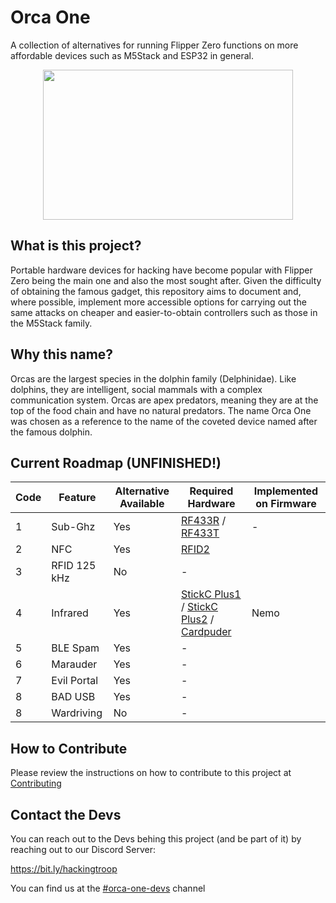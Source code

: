 # Orca One
A collection of alternatives for running Flipper Zero functions on more affordable devices such as M5Stack and ESP32 in general.
</div>
<div align="center">
<img src="https://github.com/cyberjulio/orca-one/blob/main/orca-one.png" width="400" height="240"><br>
</div>

  ## What is this project?

Portable hardware devices for hacking have become popular with Flipper Zero being the main one and also the most sought after. Given the difficulty of obtaining the famous gadget, this repository aims to document and, where possible, implement more accessible options for carrying out the same attacks on cheaper and easier-to-obtain controllers such as those in the M5Stack family.

## Why this name?

Orcas are the largest species in the dolphin family (Delphinidae). Like dolphins, they are intelligent, social mammals with a complex communication system. Orcas are apex predators, meaning they are at the top of the food chain and have no natural predators. The name Orca One was chosen as a reference to the name of the coveted device named after the famous dolphin.

## Current Roadmap (UNFINISHED!)

| Code | Feature | Alternative Available | Required Hardware | Implemented on Firmware |
| ---- | ------- | --------------------- | -------------------- | -------- |
| 1 | Sub-Ghz | Yes | [RF433R](https://shop.m5stack.com/products/rf-unit-433mhz-receiver-syn513r) / [RF433T](https://shop.m5stack.com/products/rf-unit-433mhz-transmitter-syn115) | -
| 2 | NFC | Yes | [RFID2](https://shop.m5stack.com/products/rfid-unit-2-ws1850s)
| 3 | RFID 125 kHz | No | -
| 4 | Infrared | Yes | [StickC Plus1](https://shop.m5stack.com/products/m5stickc-plus-esp32-pico-mini-iot-development-kit?variant=43983456764161) / [StickC Plus2](https://shop.m5stack.com/products/m5stickc-plus2-esp32-mini-iot-development-kit) / [Cardpuder](https://shop.m5stack.com/products/m5stack-cardputer-kit-w-m5stamps3) | Nemo
| 5 | BLE Spam | Yes | -
| 6 | Marauder | Yes | -
| 7 | Evil Portal | Yes | -
| 8 | BAD USB | Yes | -
| 8 | Wardriving | No | -

## How to Contribute

Please review the instructions on how to contribute to this project at [Contributing](./CONTRIBUTING.md)

## Contact the Devs

You can reach out to the Devs behing this project (and be part of it) by reaching out to our Discord Server: 

https://bit.ly/hackingtroop

You can find us at the [#orca-one-devs](https://discord.gg/J8EGFp8HKw) channel
